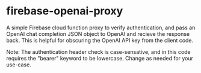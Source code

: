 # firebase-openai-proxy

A simple Firebase cloud function proxy to verify authentication, and pass an OpenAI chat completion JSON object to OpenAI and recieve the response back. This is helpful for obscuring the OpenAI API key from the client code.

Note: The authentication header check is case-sensative, and in this code requires the "bearer" keyword to be lowercase. Change as needed for your use-case.
